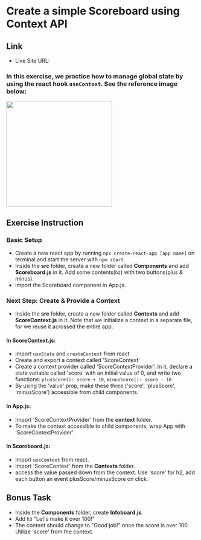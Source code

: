 # Create a simple Scoreboard using Context API

## Link

- Live Site URL: []()

### In this exercise, we practice how to manage global state by using the react hook `useContext`. See the reference image below:

[<img src="https://media.giphy.com/media/72yYFh28jJMbpKtNXZ/giphy.gif" width="280" />](https://media.giphy.com/media/72yYFh28jJMbpKtNXZ/giphy.gif)

## Exercise Instruction

### Basic Setup

- Create a new react app by running `npx create-react-app [app name]` on terminal and start the server with `npm start`.
- Inside the **src** folder, create a new folder called **Components** and add **Scoreboard.js** in it. Add some contents(`h2`) with two buttons(plus & minus).
- import the Scoreboard component in App.js.

### Next Step: Create & Provide a Context

- Inside the **src** folder, create a new folder called **Contexts** and add **ScoreContext.js** in it. Note that we initialize a context in a separate file, for we reuse it acrossed the entire app.

#### In ScoreContext.js:

- Import `useState` and `createContext` from react
- Create and export a context called 'ScoreContext'
- Create a context provider called 'ScoreContextProvider'. In it, declare a state variable called 'score' with an initial value of 0, and
  write two functions:
  `plusScore(): score + 10`,
  `minusScore(): score - 10`
- By using the 'value' prop, make these three ('score', 'plusScore', 'minusScore') accessible from child components.

#### In App.js:

- Import 'ScoreContextProvider' from the **context** folder.
- To make the context accessible to child components, wrap App with 'ScoreContextProvider'.

#### In Scoreboard.js:

- Import `useContext` from react.
- Import 'ScoreContext' from the **Contexts** folder.
- access the value passed down from the context. Use 'score' for h2, add each button an event plusScore/minusScore on click.

## Bonus Task

- Inside the **Components** folder, create **Infoboard.js**.
- Add `h3` "Let's make it over 100!"
- The content should change to "Good job!" once the score is over 100. Utilize 'score' from the context.
